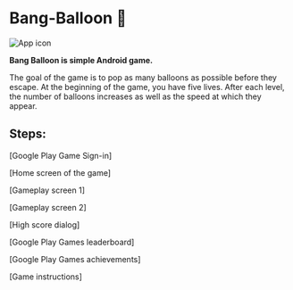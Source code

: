 # Bang-Balloon :balloon:

![App icon](https://lh3.googleusercontent.com/atEA_NNtU6luvIcp-d63dzfDFevzwW1exnvK1yVbtwOBt_Nn7c1rLrdLQQwOpLs-bLgb=s180-rw)

**Bang Balloon is simple Android game.**

The goal of the game is to pop as many balloons as possible before they escape.
At the beginning of the game, you have five lives.
After each level, the number of balloons increases as well as the speed at which they appear.

## Steps:

[Google Play Game Sign-in]

[Home screen of the game]

[Gameplay screen 1]

[Gameplay screen 2]

[High score dialog]

[Google Play Games leaderboard]

[Google Play Games achievements]

[Game instructions]
